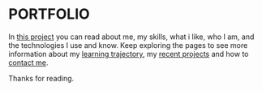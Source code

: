 # PORTFOLIO

In [this project](https://tobiasvidela.github.io/CV-Portfolio-TUVG/) you can read about me, my skills, what i like, who I am, and the technologies I use and know. Keep exploring the pages to see more information about my [learning trajectory](https://tobiasvidela.github.io/CV-Portfolio-TUVG/pages/trajectory.html), my [recent projects](https://tobiasvidela.github.io/CV-Portfolio-TUVG/pages/projects.html) and how to [contact me](https://tobiasvidela.github.io/CV-Portfolio-TUVG/pages/contact.html).

Thanks for reading.
